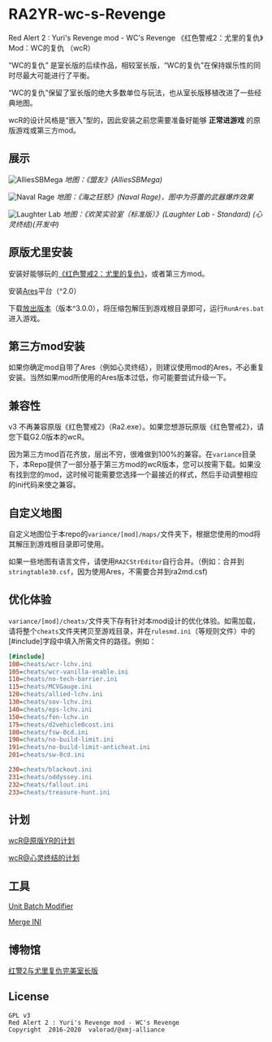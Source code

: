 # RA2YR-wc-s-Revenge
Red Alert 2 : Yuri's Revenge mod - WC's Revenge
《红色警戒2：尤里的复仇》Mod：WC的复仇 （wcR）

“WC的复仇” 是室长版的后续作品，相较室长版，“WC的复仇”在保持娱乐性的同时尽最大可能进行了平衡。

“WC的复仇”保留了室长版的绝大多数单位与玩法，也从室长版移植改进了一些经典地图。

wcR的设计风格是“嵌入”型的，因此安装之前您需要准备好能够 **正常进游戏** 的原版游戏或第三方mod。

## 展示

![AlliesSBMega](https://i.imgur.com/OQ7DyCR.png)
_地图：《盟友》(AlliesSBMega)_

![Naval Rage](https://i.imgur.com/tI5FPyt.png)
_地图：《海之狂怒》(Naval Rage)，图中为芬蕾的武器爆炸效果_

![Laughter Lab](https://i.imgur.com/829JErF.png)
_地图：《欢笑实验室（标准版）》(Laughter Lab - Standard) (心灵终结)(开发中)_

## 原版尤里安装
安装好能够玩的[《红色警戒2：尤里的复仇》](https://www.origin.com/usa/en-us/store/command-and-conquer/command-and-conquer-the-ultimate-collection#store-page-section-description)，或者第三方mod。

安装[Ares](https://launchpad.net/ares)平台（^2.0）

下载[放出版本](https://github.com/valorad/RA2YR-wc-s-Revenge/releases)（版本^3.0.0），将压缩包解压到游戏根目录即可，运行`RunAres.bat`进入游戏。

## 第三方mod安装
如果你确定mod自带了Ares（例如心灵终结），则建议使用mod的Ares，不必重复安装。当然如果mod所使用的Ares版本过低，你可能要尝试升级一下。

## 兼容性
v3 不再兼容原版《红色警戒2》（Ra2.exe）。如果您想游玩原版《红色警戒2》，请您下载G2.0版本的wcR。

因为第三方mod百花齐放，层出不穷，很难做到100%的兼容。在`variance`目录下，本Repo提供了一部分基于第三方mod的wcR版本，您可以按需下载。如果没有找到您的mod，这时候可能需要您选择一个最接近的样式，然后手动调整相应的ini代码来使之兼容。

## 自定义地图
自定义地图位于本repo的`variance/[mod]/maps/`文件夹下，根据您使用的mod将其解压到游戏根目录即可使用。

如果一些地图有语言文件，请使用`RA2CStrEditor`自行合并。（例如：合并到`stringtable30.csf`，因为使用Ares，不需要合并到ra2md.csf)

## 优化体验
`variance/[mod]/cheats/`文件夹下存有针对本mod设计的优化体验。如需加载，请将整个`cheats`文件夹拷贝至游戏目录，并在`rulesmd.ini`（等规则文件）中的[#include]字段中填入所需文件的路径。例如：
``` ini
[#include]
100=cheats/wcr-lchv.ini
105=cheats/wcr-vanilla-enable.ini
110=cheats/no-tech-barrier.ini
115=cheats/MCVGauge.ini
120=cheats/allied-lchv.ini
130=cheats/sov-lchv.ini
140=cheats/eps-lchv.ini
150=cheats/fon-lchv.in
175=cheats/d2vehicle0cost.ini
180=cheats/fsw-0cd.ini
190=cheats/no-build-limit.ini
191=cheats/no-build-limit-anticheat.ini
201=cheats/sw-0cd.ini

230=cheats/blackout.ini
231=cheats/oddyssey.ini
232=cheats/fallout.ini
233=cheats/treasure-hunt.ini
```

## 计划
[wcR@原版YR的计划](variance/yuri-vanilla/plan.md)

[wcR@心灵终结的计划](variance/mental-omega/plan.md)

## 工具
[Unit Batch Modifier](utils/unit-batch-modifier)

[Merge INI](utils/merge-ini)

## 博物馆
[红警2与尤里复仇完美室长版](museum/shizhang)

## License

    GPL v3
    Red Alert 2 : Yuri's Revenge mod - WC's Revenge
    Copyright  2016-2020  valorad/@xmj-alliance
